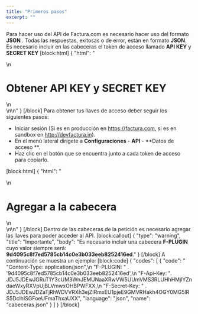 ```yaml
---
title: "Primeros pasos"
excerpt: ""
---
```

Para hacer uso del API de Factura.com es necesario hacer uso del formato **JSON** .
Todas las respuestas, exitosas o de error, están en formato **JSON**.
Es necesario incluir en las cabeceras el token de acceso llamado **API KEY** y **SECRET KEY**
[block:html]
{
  "html": "<div>\n  <h1>Obtener API KEY y SECRET KEY</h1>\n</div>\n\n<style>\n  h1{\n  \tcolor:#173457;\n    font-size: 18px;\n    font-weight:500;\n  }\n</style>"
}
[/block]
Para obtener tus llaves de acceso deber seguir los siguientes pasos:
  * Iniciar sesión (Si es en producción en https://factura.com, si es en sandbox en http://devfactura.in).
  * En el menú lateral dirígete a **Configuraciones** - **API** - **Datos de acceso **.
  * Haz clic en el botón que se encuentra junto a cada token de acceso para copiarlo.

[block:html]
{
  "html": "<div>\n  <h1>Agregar a la cabecera</h1>\n</div>\n\n<style>\n  h1{\n  \tcolor:#173457;\n    font-size: 18px;\n    font-weight:500;\n  }\n</style>"
}
[/block]
Dentro de las cabeceras de la petición es necesario agregar las llaves para poder acceder al API.
[block:callout]
{
  "type": "warning",
  "title": "Importante",
  "body": "Es necesario incluir una cabecera  **F-PLUGIN** cuyo valor siempre será: **9d4095c8f7ed5785cb14c0e3b033eeb8252416ed**."
}
[/block]
A continuación se muestra un ejemplo:
[block:code]
{
  "codes": [
    {
      "code": "    \"Content-Type: application/json\",\n    \"F-PLUGIN: \" . '9d4095c8f7ed5785cb14c0e3b033eeb8252416ed',\n    \"F-Api-Key: \". JDJ5JDEwJGRuT1Y3cUM3WnJEMUNaaXRwVW5UUmVMS3RLUHhHMjlYZndaeWxyRXVpUjBLVmwxOHBPWFXX,\n    \"F-Secret-Key: \" . JDJ5JDEwJDZaTjRhWDVVRXh3ejZIRmxEU1pjeE9GMVRHakh4OGY0MG5lRS5DclhISGFoeUFmaThxaUXX",
      "language": "json",
      "name": "cabeceras.json"
    }
  ]
}
[/block]